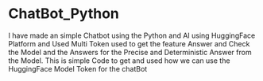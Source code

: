 # ChatBot_Python

I have made an simple Chatbot using the Python and AI using HuggingFace Platform and Used Multi Token used to get the feature Answer and Check the Model and the Answers for the Precise and Deterministic Answer from the Model.
This is simple Code to get and used how we can use the HuggingFace Model Token for the chatBot
